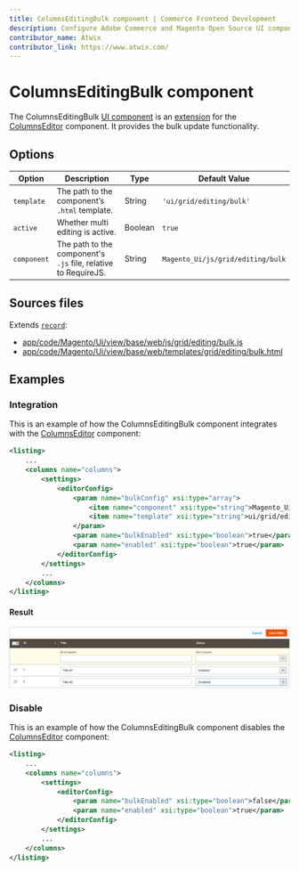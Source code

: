 ```yaml
---
title: ColumnsEditingBulk component | Commerce Frontend Development
description: Configure Adobe Commerce and Magento Open Source UI components and integrate them with other components.
contributor_name: Atwix
contributor_link: https://www.atwix.com/
---
```


# ColumnsEditingBulk component

The ColumnsEditingBulk [UI component](https://glossary.magento.com/ui-component) is an [extension](https://glossary.magento.com/extension) for the [ColumnsEditor](https://github.com/magento/magento2/blob/2.4/app/code/Magento/Ui/view/base/web/js/grid/editing/editor.js) component. It provides the bulk update functionality.

## Options

| Option | Description | Type | Default Value |
| --- | --- | --- | --- |
| `template` | The path to the component’s `.html` template. | String | `'ui/grid/editing/bulk'` |
| `active` | Whether multi editing is active. | Boolean | `true` |
| `component` | The path to the component's `.js` file, relative to RequireJS. | String | `Magento_Ui/js/grid/editing/bulk` |

## Sources files

Extends [`record`](https://github.com/magento/magento2/blob/2.4/app/code/Magento/Ui/view/base/web/js/grid/editing/record.js):

-  [app/code/Magento/Ui/view/base/web/js/grid/editing/bulk.js](https://github.com/magento/magento2/blob/2.4/app/code/Magento/Ui/view/base/web/js/grid/editing/bulk.js)
-  [app/code/Magento/Ui/view/base/web/templates/grid/editing/bulk.html](https://github.com/magento/magento2/blob/2.4/app/code/Magento/Ui/view/base/web/templates/grid/editing/bulk.html)

## Examples

### Integration

This is an example of how the ColumnsEditingBulk component integrates with the [ColumnsEditor](https://github.com/magento/magento2/blob/2.4/app/code/Magento/Ui/view/base/web/js/grid/editing/editor.js) component:

```xml
<listing>
    ...
    <columns name="columns">
        <settings>
            <editorConfig>
                <param name="bulkConfig" xsi:type="array">
                    <item name="component" xsi:type="string">Magento_Ui/js/grid/editing/bulk</item>
                    <item name="template" xsi:type="string">ui/grid/editing/bulk</item>
                </param>
                <param name="bulkEnabled" xsi:type="boolean">true</param>
                <param name="enabled" xsi:type="boolean">true</param>
            </editorConfig>
        </settings>
        ...
    </columns>
</listing>
```

#### Result

![ColumnsEditingBulk Component example](../../_images/ui-components/ui-columns-editing-bulk-result.png)

### Disable

This is an example of how the ColumnsEditingBulk component disables the [ColumnsEditor](https://github.com/magento/magento2/blob/2.4/app/code/Magento/Ui/view/base/web/js/grid/editing/editor.js) component:

```xml
<listing>
    ...
    <columns name="columns">
        <settings>
            <editorConfig>
                <param name="bulkEnabled" xsi:type="boolean">false</param>
                <param name="enabled" xsi:type="boolean">true</param>
            </editorConfig>
        </settings>
        ...
    </columns>
</listing>
```
